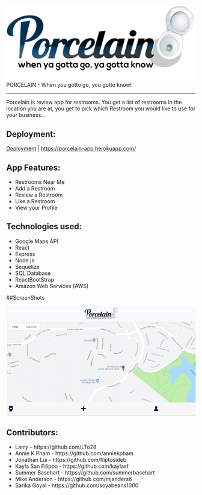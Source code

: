 ![Home-Screen](/client/src/assets/Porcelain.png)
PORCELAIN - When you gotto go, you gotto know!
***

Porcelain is review app for restrooms. You get a list of restrooms in the location you are at, you get to pick which Restroom you would like to use for your business...

## Deployment:
[Deployment](https://porcelain-app.herokuapp.com/) | https://porcelain-app.herokuapp.com/

## App Features:
<ul>
<li>Restrooms Near Me
<li>Add a Restroom
<li>Review a Restroom
<li>Like a Restroom
<li>View your Profile
 </ul>

## Technologies used:

<ul>
 <li> Google Maps API
<li>React
<li>Express
<li>Node.js
<li>Sequelize
<li>SQL Database
<li> ReactBootStrap
 <li> Amazon Web Services (AWS)

 </ul>

##ScreenShots

<img src="https://github.com/soyabeans1000/soyabeans1000.github.io/blob/master/images/Portfolio/Porcelain.jpg" width='800'> 

## Contributors:
<ul>
<li> Larry - https://github.com/LTo28
<li> Annie K Pham - https://github.com/anniekpham
<li> Jonathan Lui - https://github.com/fliptosideb
<li> Kayla San Filippo - https://github.com/kaylasf
<li> Summer Basehart - https://github.com/summerbasehart
<li> Mike Anderson - https://github.com/mjanders6
<li> Sarika Goyal - https://github.com/soyabeans1000
</ul>



